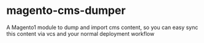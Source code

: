 # magento-cms-dumper
A Magento1 module to dump and import cms content, so you can easy sync this content via vcs and your normal deployment workflow
